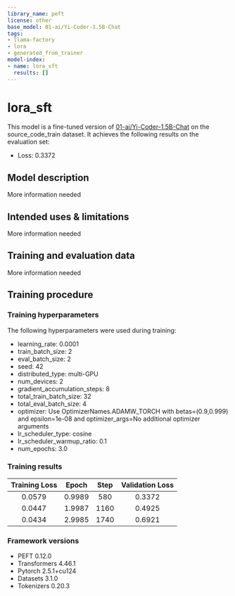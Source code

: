 ```yaml
---
library_name: peft
license: other
base_model: 01-ai/Yi-Coder-1.5B-Chat
tags:
- llama-factory
- lora
- generated_from_trainer
model-index:
- name: lora_sft
  results: []
---
```


<!-- This model card has been generated automatically according to the information the Trainer had access to. You
should probably proofread and complete it, then remove this comment. -->

# lora_sft

This model is a fine-tuned version of [01-ai/Yi-Coder-1.5B-Chat](https://huggingface.co/01-ai/Yi-Coder-1.5B-Chat) on the source_code_train dataset.
It achieves the following results on the evaluation set:
- Loss: 0.3372

## Model description

More information needed

## Intended uses & limitations

More information needed

## Training and evaluation data

More information needed

## Training procedure

### Training hyperparameters

The following hyperparameters were used during training:
- learning_rate: 0.0001
- train_batch_size: 2
- eval_batch_size: 2
- seed: 42
- distributed_type: multi-GPU
- num_devices: 2
- gradient_accumulation_steps: 8
- total_train_batch_size: 32
- total_eval_batch_size: 4
- optimizer: Use OptimizerNames.ADAMW_TORCH with betas=(0.9,0.999) and epsilon=1e-08 and optimizer_args=No additional optimizer arguments
- lr_scheduler_type: cosine
- lr_scheduler_warmup_ratio: 0.1
- num_epochs: 3.0

### Training results

| Training Loss | Epoch  | Step | Validation Loss |
|:-------------:|:------:|:----:|:---------------:|
| 0.0579        | 0.9989 | 580  | 0.3372          |
| 0.0447        | 1.9987 | 1160 | 0.4925          |
| 0.0434        | 2.9985 | 1740 | 0.6921          |


### Framework versions

- PEFT 0.12.0
- Transformers 4.46.1
- Pytorch 2.5.1+cu124
- Datasets 3.1.0
- Tokenizers 0.20.3